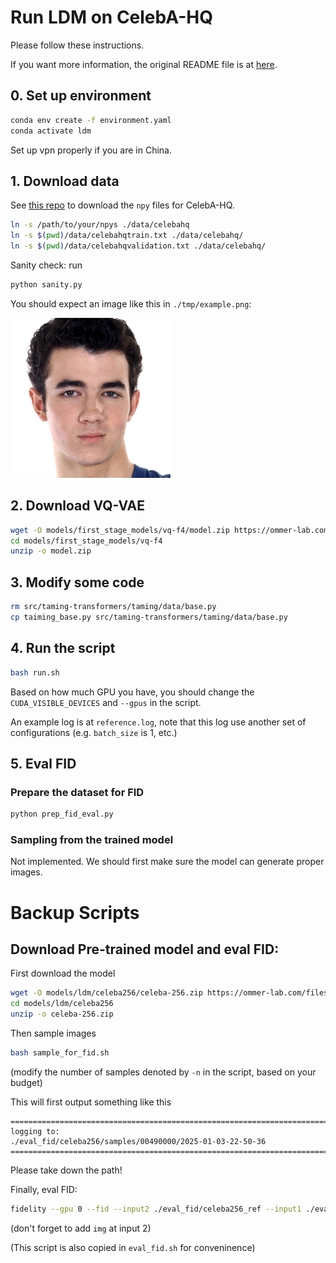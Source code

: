 # Run LDM on CelebA-HQ

Please follow these instructions.

If you want more information, the original README file is at [here](./old_README.md).

## 0. Set up environment

```bash
conda env create -f environment.yaml
conda activate ldm
```

Set up vpn properly if you are in China.

## 1. Download data

See [this repo](https://github.com/Hope7Happiness/CelebA_HQ_Download) to download the `npy` files for CelebA-HQ.

```bash
ln -s /path/to/your/npys ./data/celebahq
ln -s $(pwd)/data/celebahqtrain.txt ./data/celebahq/
ln -s $(pwd)/data/celebahqvalidation.txt ./data/celebahq/
```

Sanity check: run

```bash
python sanity.py
```

You should expect an image like this in `./tmp/example.png`:

<img src="./assets/celeba_sanity.png" width="256">

## 2. Download VQ-VAE

```bash
wget -O models/first_stage_models/vq-f4/model.zip https://ommer-lab.com/files/latent-diffusion/vq-f4.zip
cd models/first_stage_models/vq-f4
unzip -o model.zip
```

## 3. Modify some code

```bash
rm src/taming-transformers/taming/data/base.py
cp taiming_base.py src/taming-transformers/taming/data/base.py
```

## 4. Run the script

```bash
bash run.sh
```

Based on how much GPU you have, you should change the `CUDA_VISIBLE_DEVICES` and `--gpus` in the script.

An example log is at `reference.log`, note that this log use another set of configurations (e.g. `batch_size` is 1, etc.)

## 5. Eval FID

### Prepare the dataset for FID

```bash
python prep_fid_eval.py
```

### Sampling from the trained model

Not implemented. We should first make sure the model can generate proper images.

# Backup Scripts

## Download Pre-trained model and eval FID:

First download the model

```bash
wget -O models/ldm/celeba256/celeba-256.zip https://ommer-lab.com/files/latent-diffusion/celeba.zip
cd models/ldm/celeba256
unzip -o celeba-256.zip
```

Then sample images

```bash
bash sample_for_fid.sh
```

(modify the number of samples denoted by `-n` in the script, based on your budget)

This will first output something like this

```
===========================================================================
logging to:
./eval_fid/celeba256/samples/00490000/2025-01-03-22-50-36
===========================================================================
```

Please take down the path!

Finally, eval FID:

```bash
fidelity --gpu 0 --fid --input2 ./eval_fid/celeba256_ref --input1 ./eval_fid/celeba256/samples/remaining/path/2025-xxxxxx/img
```

(don't forget to add `img` at input 2)

(This script is also copied in `eval_fid.sh` for conveninence)